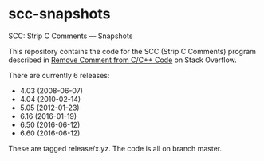 # scc-snapshots
SCC: Strip C Comments — Snapshots

This repository contains the code for the SCC (Strip C Comments) program described in
[Remove Comment from C/C++ Code](http://stackoverflow.com/questions/2394017/) on Stack Overflow.

There are currently 6 releases:
* 4.03 (2008-06-07)
* 4.04 (2010-02-14)
* 5.05 (2012-01-23)
* 6.16 (2016-01-19)
* 6.50 (2016-06-12)
* 6.60 (2016-06-12)

These are tagged release/x.yz.  The code is all on branch master.
